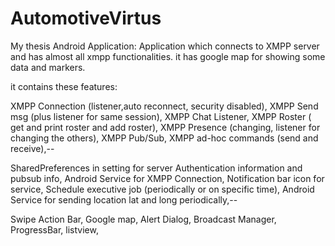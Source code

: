 # AutomotiveVirtus

My thesis Android Application:
Application which connects to XMPP server and has almost all xmpp functionalities.
it has google map for showing some data and markers.

it contains these features:

XMPP Connection (listener,auto reconnect, security disabled),
XMPP Send msg (plus listener for same session),
XMPP Chat Listener,
XMPP Roster ( get and print roster and add roster),
XMPP Presence (changing, listener for changing the others),
XMPP Pub/Sub,
XMPP ad-hoc commands (send and receive),--


SharedPreferences in setting for server Authentication information and pubsub info,
Android Service for XMPP Connection,
Notification bar icon for service,
Schedule executive job (periodically or on specific time),
Android Service for sending location lat and long periodically,--


Swipe Action Bar,
Google map,
Alert Dialog,
Broadcast Manager,
ProgressBar,
listview,


